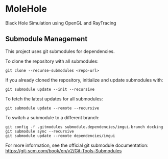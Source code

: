 # MoleHole
Black Hole Simulation using OpenGL and RayTracing

## Submodule Management 

This project uses git submodules for dependencies.

To clone the repository with all submodules:

    git clone --recurse-submodules <repo-url>

If you already cloned the repository, initialize and update submodules with:

    git submodule update --init --recursive

To fetch the latest updates for all submodules:

    git submodule update --remote --recursive

To switch a submodule to a different branch:

    git config -f .gitmodules submodule.dependencies/imgui.branch docking
    git submodule sync --recursive
    git submodule update --remote dependencies/imgui

For more information, see the official git submodule documentation: https://git-scm.com/book/en/v2/Git-Tools-Submodules

